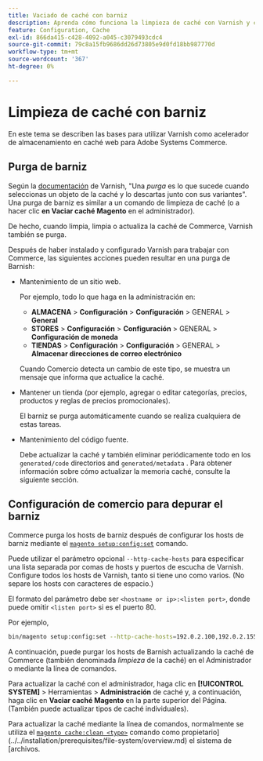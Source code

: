 ```yaml
---
title: Vaciado de caché con barniz
description: Aprenda cómo funciona la limpieza de caché con Varnish y cómo utilizarla como acelerador de almacenamiento en caché web para la aplicación de Adobe Commerce.
feature: Configuration, Cache
exl-id: 866da415-c428-4092-a045-c3079493cdc4
source-git-commit: 79c8a15fb9686dd26d73805e9d0fd18bb987770d
workflow-type: tm+mt
source-wordcount: '367'
ht-degree: 0%

---
```


# Limpieza de caché con barniz

En este tema se describen las bases para utilizar Varnish como acelerador de almacenamiento en caché web para Adobe Systems Commerce.

## Purga de barniz

Según la [documentación](https://www.varnish-cache.org/docs/trunk/users-guide/purging.html) de Varnish, &quot;Una *purga* es lo que sucede cuando seleccionas un objeto de la caché y lo descartas junto con sus variantes&quot;. Una purga de barniz es similar a un comando de limpieza de caché (o a hacer clic **en Vaciar caché Magento** en el administrador).

De hecho, cuando limpia, limpia o actualiza la caché de Commerce, Varnish también se purga.

Después de haber instalado y configurado Varnish para trabajar con Commerce, las siguientes acciones pueden resultar en una purga de Barnish:

- Mantenimiento de un sitio web.

  Por ejemplo, todo lo que haga en la administración en:

   - **ALMACENA** > **Configuración** > **Configuración** > GENERAL > **General**
   - **STORES** > **Configuración** > **Configuración** > GENERAL > **Configuración de moneda**
   - **TIENDAS** > **Configuración** > **Configuración** > GENERAL > **Almacenar direcciones de correo electrónico**

  Cuando Comercio detecta un cambio de este tipo, se muestra un mensaje que informa que actualice la caché.

- Mantener un tienda (por ejemplo, agregar o editar categorías, precios, productos y reglas de precios promocionales).

  El barniz se purga automáticamente cuando se realiza cualquiera de estas tareas.

- Mantenimiento del código fuente.

  Debe actualizar la caché y también eliminar periódicamente todo en los `generated/code` directorios and `generated/metadata` . Para obtener información sobre cómo actualizar la memoria caché, consulte la siguiente sección.

## Configuración de comercio para depurar el barniz

Commerce purga los hosts de barniz después de configurar los hosts de barniz mediante el [`magento setup:config:set`](https://experienceleague.adobe.com/en/docs/commerce-operations/tools/cli-reference/commerce-on-premises#setupconfigset) comando.

Puede utilizar el parámetro opcional `--http-cache-hosts` para especificar una lista separada por comas de hosts y puertos de escucha de Varnish. Configure todos los hosts de Varnish, tanto si tiene uno como varios. (No separe los hosts con caracteres de espacio.)

El formato del parámetro debe ser `<hostname or ip>:<listen port>`, donde puede omitir `<listen port>` si es el puerto 80.

Por ejemplo,

```bash
bin/magento setup:config:set --http-cache-hosts=192.0.2.100,192.0.2.155:6081
```

A continuación, puede purgar los hosts de Barnish actualizando la caché de Commerce (también denominada *limpieza* de la caché) en el Administrador o mediante la línea de comandos.

Para actualizar la caché con el administrador, haga clic en **[!UICONTROL SYSTEM]** > Herramientas > **Administración** de caché y, a continuación, haga clic en **Vaciar caché Magento** en la parte superior del Página. (También puede actualizar tipos de caché individuales).

Para actualizar la caché mediante la línea de comandos, normalmente se utiliza el [`magento cache:clean <type>`](../cli/manage-cache.md#clean-and-flush-cache-types) comando como propietario](../../installation/prerequisites/file-system/overview.md) el sistema de [archivos.
